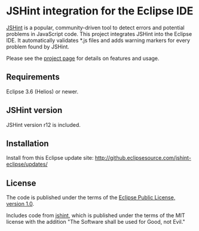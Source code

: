 JSHint integration for the Eclipse IDE
======================================

[JSHint](http://www.jshint.com/about/) is a popular, community-driven tool to detect
errors and potential problems in JavaScript code.  This project integrates JSHint into
the Eclipse IDE.  It automatically validates \*.js files and adds warning markers for
every problem found by JSHint.

Please see the [project page](http://github.eclipsesource.com/jshint-eclipse/)
for details on features and usage.

Requirements
------------

Eclipse 3.6 (Helios) or newer.

JSHint version
--------------

JSHint version r12 is included.

Installation
------------

Install from this Eclipse update site: http://github.eclipsesource.com/jshint-eclipse/updates/

License
-------

The code is published under the terms of the [Eclipse Public License, version 1.0](http://www.eclipse.org/legal/epl-v10.html).

Includes code from [jshint](https://github.com/jshint/jshint/), which is published under the terms of the MIT license with the addition "The Software shall be used for Good, not Evil."
